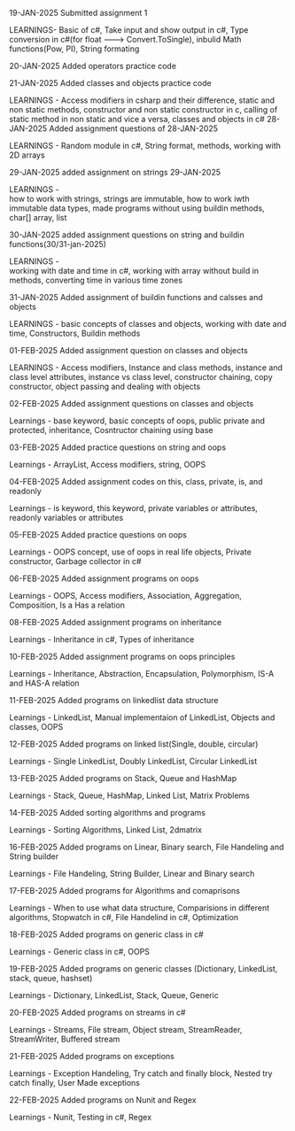 19-JAN-2025
Submitted assignment 1

LEARNINGS-
	Basic of c#,
	Take input and show output in c#,
	Type conversion in c#(for float ---> Convert.ToSingle),
	inbulid Math functions(Pow, PI),
	String formating 

20-JAN-2025
Added operators practice code 

21-JAN-2025
Added classes and objects practice code

LEARNINGS -
	Access modifiers in csharp and their difference,
	static and non static methods,
	constructor and non static constructor in c,
	calling of static method in non static and vice a versa,
	classes and objects in c#
28-JAN-2025
Added assignment questions of 28-JAN-2025

LEARNINGS  -
	Random module in c#,
	String format,
	methods,
	working with 2D arrays
	
29-JAN-2025
added assignment on strings 29-JAN-2025

LEARNINGS  -  
	how to work with strings,
	strings are immutable,
	how to work iwth immutable data types,
	made programs without using buildin methods,
	char[] array,
	list<char>

30-JAN-2025
added assignment questions on string and buildin functions(30/31-jan-2025)

LEARNINGS  -  
	working with date and time in c#,
	working with array without build in methods,
	converting time in various time zones


31-JAN-2025
Added assignment of buildin functions and calsses and objects

LEARNINGS - 
	basic concepts of classes and objects,
	working with date and time,
	Constructors,
	Buildin methods
			 

01-FEB-2025
Added assignment question on classes and objects

LEARNINGS - 
	Access modifiers,
	Instance and class methods,
	instance and class level attributes,
	instance vs class level,
	constructor chaining,
	copy constructor,
	object passing and dealing with objects


02-FEB-2025
Added assignment questions on classes and objects

Learnings - 
	base keyword,
	basic concepts of oops,
	public private and protected,
	inheritance,
	Cosntructor chaining using base



03-FEB-2025
Added practice questions on string and oops

Learnings - 
	ArrayList,
	Access modifiers,
	string,
	OOPS

04-FEB-2025
Added assignment codes on this, class, private, is, and readonly

Learnings - 
	is keyword,
	this keyword,
	private variables or attributes,
	readonly variables or attributes

05-FEB-2025
Added practice questions on oops

Learnings - 
	OOPS concept,
	use of oops in real life objects,
	Private constructor,
	Garbage collector in c#


06-FEB-2025
Added assignment programs on oops

Learnings - 
	OOPS,
	Access modifiers,
	Association,
	Aggregation,
	Composition,
	Is a Has a relation
	
	

08-FEB-2025
Added assignment programs on inheritance

Learnings - 
	Inheritance in c#,
	Types of inheritance
	


10-FEB-2025
Added assignment programs on oops principles

Learnings - 
	Inheritance, 
	Abstraction,
	Encapsulation,
	Polymorphism,
	IS-A and HAS-A relation



11-FEB-2025
Added programs on linkedlist data structure

Learnings - 
	LinkedList,
	Manual implementaion of LinkedList,
	Objects and classes,
	OOPS


12-FEB-2025
Added programs on linked list(Single, double, circular)

Learnings - 
	Single LinkedList,
	Doubly LinkedList,
	Circular LinkedList



13-FEB-2025
Added programs on Stack, Queue and HashMap

Learnings - 
	Stack,
	Queue,
	HashMap,
	Linked List,
	Matrix Problems



14-FEB-2025
Added sorting algorithms and programs

Learnings - 
	Sorting Algorithms,
	Linked List,
	2dmatrix



16-FEB-2025
Added programs on Linear, Binary search, File Handeling and String builder

Learnings - 
	File Handeling,
	String Builder,
	Linear and Binary search



17-FEB-2025
Added programs for Algorithms and comaprisons

Learnings - 
	When to use what data structure,
	Comparisions in different algorithms,
	Stopwatch in c#,
	File Handelind in c#,
	Optimization



18-FEB-2025
Added programs on generic class in c#

Learnings - 
	Generic class in c#,
	OOPS




19-FEB-2025
Added programs on generic classes (Dictionary, LinkedList, stack, queue, hashset)

Learnings - 
	Dictionary,
	LinkedList,
	Stack,
 	Queue,
	Generic



20-FEB-2025
Added programs on streams in c#

Learnings - 
	Streams, 
	File stream,
	Object stream,
	StreamReader,
	StreamWriter,
	Buffered stream




21-FEB-2025
Added programs on exceptions

Learnings - 
	Exception Handeling,
	Try catch and finally block,
	Nested try catch finally, 
	User Made exceptions




22-FEB-2025
Added programs on Nunit and Regex
	
Learnings - 
	Nunit,
	Testing in c#,
	Regex
